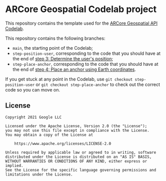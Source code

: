 # ARCore Geospatial Codelab project

This repository contains the template used for the [ARCore Geospatial API Codelab](https://developers.google.com/ar/develop/geospatial/java/codelab#0).

This repository contains the following branches:

* `main`, the starting point of the Codelab;
* `step-position-user`, corresponding to the code that you should have at the end of [step 3: Determine the user's position](https://developers.google.com/ar/develop/geospatial/java/codelab#2);
* `step-place-anchor`, corresponding to the code that you should have at the end of [step 4: Place an anchor using Earth coordinates](https://developers.google.com/ar/develop/geospatial/java/codelab#2).

If you get stuck at any point in the Codelab, use `git checkout step-position-user` or `git checkout step-place-anchor` to check out the correct code so you can move on.

## License

    Copyright 2021 Google LLC

    Licensed under the Apache License, Version 2.0 (the "License");
    you may not use this file except in compliance with the License.
    You may obtain a copy of the License at

        https://www.apache.org/licenses/LICENSE-2.0

    Unless required by applicable law or agreed to in writing, software
    distributed under the License is distributed on an "AS IS" BASIS,
    WITHOUT WARRANTIES OR CONDITIONS OF ANY KIND, either express or implied.
    See the License for the specific language governing permissions and
    limitations under the License.